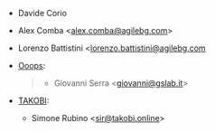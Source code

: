 - Davide Corio

- Alex Comba \<<alex.comba@agilebg.com>\>

- Lorenzo Battistini \<<lorenzo.battistini@agilebg.com>

- [Ooops](https://www.ooops404.com):

  > - Giovanni Serra \<<giovanni@gslab.it>\>

- [TAKOBI](https://takobi.online):

  - Simone Rubino \<<sir@takobi.online>\>

